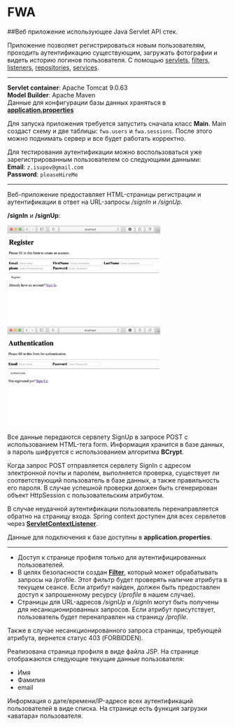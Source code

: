 # FWA

##Веб приложение использующее Java Servlet API стек.

Приложение позволяет регистрироваться новым пользователям,
проходить аутентификацию существующим,
загружать фотографии и видеть историю логинов пользователя.
C помощью [servlets][1], [filters][2], [listeners][3], [repositories][4], [services][5].

[1]: https://github.com/vicon22/FWA/tree/main/Cinema/src/main/java/edu/school21/cinema/servlets
[2]: https://github.com/vicon22/FWA/tree/main/Cinema/src/main/java/edu/school21/cinema/filters
[3]: https://github.com/vicon22/FWA/tree/main/Cinema/src/main/java/edu/school21/cinema/listeners
[4]: https://github.com/vicon22/FWA/tree/main/Cinema/src/main/java/edu/school21/cinema/repositories
[5]: https://github.com/vicon22/FWA/tree/main/Cinema/src/main/java/edu/school21/cinema/services

---

**Servlet container**: Apache Tomcat 9.0.63\
**Model Builder**: Apache Maven\
Данные для конфигурации базы данных храняться в [**application.properties**][6]

[6]: https://github.com/vicon22/FWA/blob/main/Cinema/src/main/resources/application.properties

Для запуска приложения требуется запустить сначала класс **Main**.
Main создаст схему и две таблицы: `fwa.users` и `fwa.sessions`. После этого можно поднимать сервер и все будет работать корректно.

Для тестирования аутентификации можно воспользоваться уже зарегистрированным пользователем со следующими данными:\
**Email**: `z.isupov@gmail.com`\
**Password**: `pleaseHireMe`

---

Веб-приложение предоставляет HTML-страницы регистрации и аутентификации в ответ на URL-запросы */signIn* и */signUp*.

**/signIn** и **/signUp**:

[comment]: <> (![signIn]&#40;imagesForMD/SignUp.png&#41;)
<img src="https://github.com/vicon22/FWA/blob/main/imagesForMD/SignUp.png" width="350">
<img src="https://github.com/vicon22/FWA/blob/main/imagesForMD/SignIn.png" width="350">

[comment]: <> (![signUp]&#40;imagesForMD/SignIn.png&#41;)

Все данные передаются сервлету SignUp в запросе POST с использованием HTML-тега form.
Информация хранится в базе данных, а пароль шифруется с использованием алгоритма **BCrypt**.

Когда запрос POST отправляется сервлету SignIn с адресом электронной почты и паролем, выполняется проверка, существует ли соответствующий пользователь в базе данных,
а также правильность его пароля. В случае успешной проверки должен быть сгенерирован объект HttpSession с пользовательским атрибутом.

В случае неудачной аутентификации пользователь перенаправляется обратно на страницу входа.
Spring context доступен для всех сервлетов через [**ServletContextListener**][7].

[7]: https://github.com/vicon22/FWA/blob/main/Cinema/src/main/java/edu/school21/cinema/listeners/AppListener.java

Данные для подключения к базе доступны в **application.properties**.

---

- Доступ к странице профиля только для аутентифицированных пользователей.
- В целях безопасности создан [**Filter**][2], который может обрабатывать запросы на /profile. Этот фильтр будет проверять наличие атрибута в текущем сеансе. Если атрибут найден, должен быть предоставлен доступ к запрошенному ресурсу (*/profile* в нашем случае).
- Страницы для URL-адресов */signUp* и */signIn* могут быть получены для несанкционированных запросов. Если атрибут присутствует, пользователь будет перенаправлен на страницу */profile*.

Также в случае несанкционированного запроса страницы, требующей атрибута, вернется статус 403 (FORBIDDEN).

Реализована страница профиля в виде файла JSP. На странице отображаются следующие текущие данные пользователя:

- Имя
- Фамилия
- email

Информация о дате/времени/IP-адресе всех аутентификаций пользователей в виде списка. На странице есть функция загрузки «аватара» пользователя.
